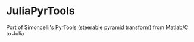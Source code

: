 JuliaPyrTools
=============

Port of Simoncelli's PyrTools (steerable pyramid transform) from Matlab/C to Julia

